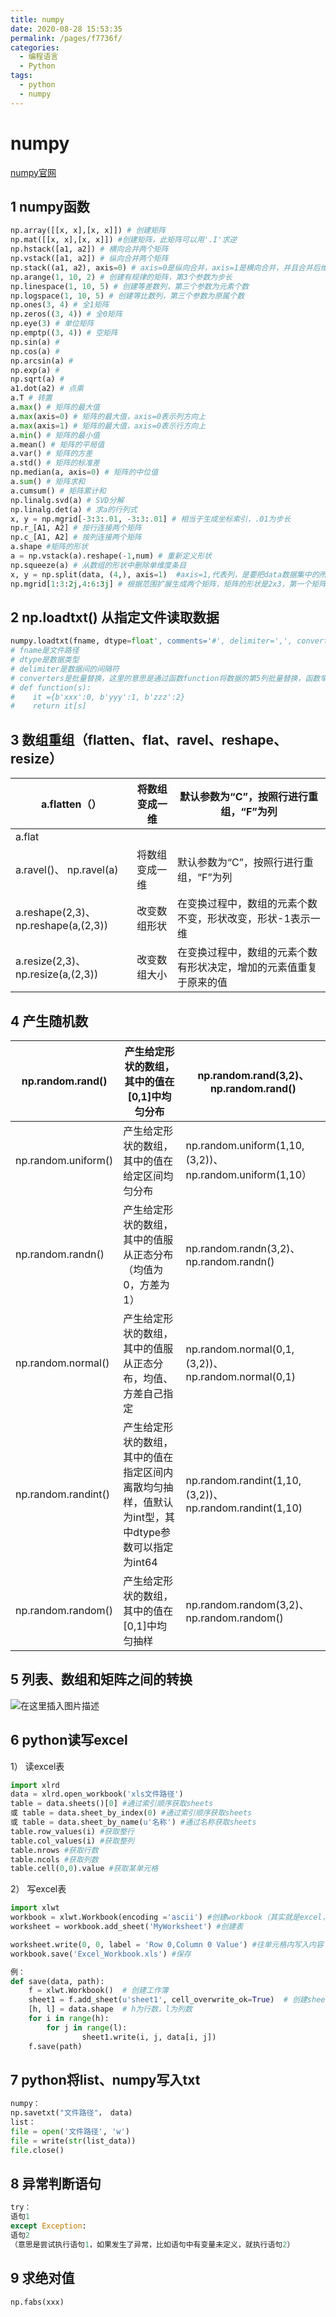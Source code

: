 ```yaml
---
title: numpy
date: 2020-08-28 15:53:35
permalink: /pages/f7736f/
categories: 
  - 编程语言
  - Python
tags: 
  - python
  - numpy
---
```

<script>
(function(){
    var bp = document.createElement('script');
    var curProtocol = window.location.protocol.split(':')[0];
    if (curProtocol === 'https'){
   bp.src = 'https://zz.bdstatic.com/linksubmit/push.js';
  }
  else{
  bp.src = 'http://push.zhanzhang.baidu.com/push.js';
  }
    var s = document.getElementsByTagName("script")[0];
    s.parentNode.insertBefore(bp, s);
})();
</script>


# numpy


[numpy官网](https://docs.scipy.org/doc/numpy/)

## 1 numpy函数
```python
np.array([[x, x],[x, x]]) # 创建矩阵
np.mat([[x, x],[x, x]]) #创建矩阵，此矩阵可以用'.I'求逆
np.hstack([a1, a2]) # 横向合并两个矩阵
np.vstack([a1, a2]) # 纵向合并两个矩阵
np.stack((a1, a2), axis=0) # axis=0是纵向合并，axis=1是横向合并，并且合并后维数增加一维
np.arange(1, 10, 2) # 创建有规律的矩阵，第3个参数为步长
np.linespace(1, 10, 5) # 创建等差数列，第三个参数为元素个数
np.logspace(1, 10, 5) # 创建等比数列，第三个参数为原属个数
np.ones(3, 4) # 全1矩阵
np.zeros((3, 4)) # 全0矩阵
np.eye(3) # 单位矩阵
np.emptp((3, 4)) # 空矩阵
np.sin(a) # 
np.cos(a) # 
np.arcsin(a) # 
np.exp(a) # 
np.sqrt(a) # 
a1.dot(a2) # 点乘
a.T # 转置
a.max() # 矩阵的最大值
a.max(axis=0) # 矩阵的最大值，axis=0表示列方向上
a.max(axis=1) # 矩阵的最大值，axis=0表示行方向上
a.min() # 矩阵的最小值
a.mean() # 矩阵的平局值
a.var() # 矩阵的方差
a.std() # 矩阵的标准差
np.median(a, axis=0) # 矩阵的中位值
a.sum() # 矩阵求和
a.cumsum() # 矩阵累计和
np.linalg.svd(a) # SVD分解
np.linalg.det(a) # 求a的行列式
x, y = np.mgrid[-3:3:.01, -3:3:.01] # 相当于生成坐标索引，.01为步长
np.r_[A1, A2] # 按行连接两个矩阵
np.c_[A1, A2] # 按列连接两个矩阵
a.shape #矩阵的形状
a = np.vstack(a).reshape(-1,num) # 重新定义形状
np.squeeze(a) # 从数组的形状中删除单维度条目
x, y = np.split(data, (4,), axis=1)  #axis=1,代表列，是要把data数据集中的所有数据按第四、五列之间分割为X集和Y集。
np.mgrid[1:3:2j,4:6:3j] # 根据范围扩展生成两个矩阵，矩阵的形状是2x3，第一个矩阵由[1:~:3].T向右扩展，第二个矩阵由[4:~:6]向下扩展
```
## 2 np.loadtxt() 从指定文件读取数据
```python
numpy.loadtxt(fname, dtype=float', comments='#', delimiter=',', converters={4:function}, skiprows=0, usecols=None, unpack=False, ndmin=0, encoding='bytes', max_rows=None)
# fname是文件路径
# dtype是数据类型
# delimiter是数据间的间隔符
# converters是批量替换，这里的意思是通过函数function将数据的第5列批量替换，函数举例如下：
# def function(s):
#    it ={b'xxx':0, b'yyy':1, b'zzz':2}
#    return it[s]
```
## 3 数组重组（flatten、flat、ravel、reshape、resize）
|a.flatten（）|将数组变成一维 |默认参数为“C”，按照行进行重组，“F”为列|
|--|--|--|
|a.flat|||
|a.ravel()、 np.ravel(a)|将数组变成一维|默认参数为“C”，按照行进行重组，“F”为列|
|a.reshape(2,3)、np.reshape(a,(2,3))|改变数组形状|在变换过程中，数组的元素个数不变，形状改变，形状-1表示一维|
|a.resize(2,3)、np.resize(a,(2,3))|改变数组大小|在变换过程中，数组的元素个数有形状决定，增加的元素值重复于原来的值|

## 4 产生随机数
|np.random.rand()|产生给定形状的数组，其中的值在[0,1]中均匀分布|np.random.rand(3,2)、np.random.rand()|
|--|--|--|
|np.random.uniform()|产生给定形状的数组，其中的值在给定区间均匀分布|np.random.uniform(1,10,(3,2))、np.random.uniform(1,10）|
|np.random.randn()|产生给定形状的数组，其中的值服从正态分布（均值为0，方差为1）|np.random.randn(3,2)、np.random.randn()|
|np.random.normal()|产生给定形状的数组，其中的值服从正态分布，均值、方差自己指定|np.random.normal(0,1,(3,2))、np.random.normal(0,1)|
|np.random.randint()|产生给定形状的数组，其中的值在指定区间内离散均匀抽样，值默认为int型，其中dtype参数可以指定为int64|np.random.randint(1,10,(3,2))、np.random.randint(1,10)|
|np.random.random()|产生给定形状的数组，其中的值在[0,1]中均匀抽样|np.random.random(3,2)、np.random.random()|    
## 5 列表、数组和矩阵之间的转换
![在这里插入图片描述](https://img-blog.csdnimg.cn/20190602142207609.png?x-oss-process=image/watermark,type_ZmFuZ3poZW5naGVpdGk,shadow_10,text_aHR0cHM6Ly9ibG9nLmNzZG4ubmV0L3FxXzMzMjM2NTgx,size_16,color_FFFFFF,t_70)
## 6 python读写excel
1） 读excel表
```python
import xlrd
data = xlrd.open_workbook('xls文件路径')
table = data.sheets()[0] #通过索引顺序获取sheets
或 table = data.sheet_by_index(0) #通过索引顺序获取sheets
或 table = data.sheet_by_name(u'名称') #通过名称获取sheets
table.row_values(i) #获取整行
table.col_values(i) #获取整列
table.nrows #获取行数
table.ncols #获取列数
table.cell(0,0).value #获取某单元格
```
2） 写excel表
```python
import xlwt
workbook = xlwt.Workbook(encoding ='ascii') #创建workbook（其实就是excel，后来保存一下就行）
worksheet = workbook.add_sheet('MyWorksheet') #创建表

worksheet.write(0, 0, label = 'Row 0,Column 0 Value') #往单元格内写入内容
workbook.save('Excel_Workbook.xls') #保存

例：
def save(data, path):
	f = xlwt.Workbook()  # 创建工作簿
	sheet1 = f.add_sheet(u'sheet1', cell_overwrite_ok=True)  # 创建sheet
	[h, l] = data.shape  # h为行数，l为列数
	for i in range(h):
		for j in range(l):
           		sheet1.write(i, j, data[i, j])
	f.save(path)
```
## 7 python将list、numpy写入txt
```python
numpy：
np.savetxt("文件路径"， data)
list：
file = open('文件路径', 'w')
file = write(str(list_data))
file.close()
```
## 8 异常判断语句
```python
try：
语句1
except Exception:
语句2
（意思是尝试执行语句1，如果发生了异常，比如语句中有变量未定义，就执行语句2）
```
## 9 求绝对值
```python
np.fabs(xxx)
```
 

